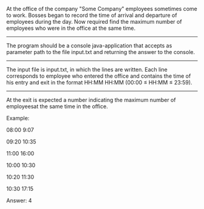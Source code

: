 At the office of the company "Some Company" employees sometimes come to work. Bosses
began to record the time of arrival and departure of employees during the day. Now 
required find the maximum number of employees who were in the office at the same time.
***
The program should be a console java-application that accepts as parameter path to 
the file input.txt and returning the answer to the console.
***
The input file is input.txt, in which the lines are written. Each line corresponds to
employee who entered the office and contains the time of his entry and exit in the 
format HH:MM HH:MM (00:00 ≤ HH:MM ≤ 23:59).
***
At the exit is expected a number indicating the maximum number of employeesat the same 
time in the office.

Example:

08:00 9:07

09:20 10:35

11:00 16:00

10:00 10:30

10:20 11:30

10:30 17:15

Answer: 4
